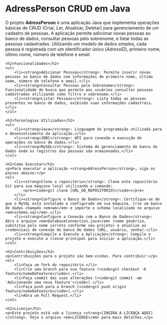 
<body>
    <h1>AdressPerson CRUD em Java</h1>
    <p>O projeto <strong>AdressPerson</strong> é uma aplicação Java que implementa operações básicas de CRUD (Criar, Ler, Atualizar, Deletar) para gerenciamento de um cadastro de pessoas. A aplicação permite adicionar novas pessoas ao banco de dados, consultar pessoas pelo sobrenome, e listar todas as pessoas cadastradas. Utilizando um modelo de dados simples, cada pessoa é registrada com um identificador único (<em>AdressID</em>), primeiro nome, último nome, número de telefone e email.</p>

    <h2>Funcionalidades</h2>
    <ul>
        <li><strong>Adicionar Pessoas</strong>: Permite inserir novas pessoas ao banco de dados com informações de primeiro nome, último nome, número de telefone e email.</li>
        <li><strong>Consultar Pessoas pelo Sobrenome</strong>: Funcionalidade de busca que permite aos usuários consultar pessoas cadastradas utilizando como filtro o sobrenome.</li>
        <li><strong>Listar Pessoas</strong>: Lista todas as pessoas presentes no banco de dados, exibindo suas informações cadastrais.</li>
    </ul>

    <h2>Tecnologias Utilizadas</h2>
    <ul>
        <li><strong>Java</strong>: Linguagem de programação utilizada para o desenvolvimento da aplicação.</li>
        <li><strong>JDBC</strong>: API para conexão e execução de operações no banco de dados.</li>
        <li><strong>MySQL</strong>: Sistema de gerenciamento de banco de dados onde os registros das pessoas são armazenados.</li>
    </ul>

    <h2>Como Executar</h2>
    <p>Para executar a aplicação <strong>AdressPerson</strong>, siga os passos abaixo:</p>
    <ol>
        <li><strong>Clone o repositório</strong>: Clone este repositório Git para sua máquina local utilizando o comando:
            <pre><code>git clone [URL_DO_REPOSITÓRIO]</code></pre>
        </li>
        <li><strong>Configure o Banco de Dados</strong>: Certifique-se de que o MySQL está instalado e configurado em sua máquina. Crie um banco de dados chamado <em>wm</em> e importe o schema localizado no arquivo <em>schema.sql</em>.</li>
        <li><strong>Configure a Conexão com o Banco de Dados</strong>: Abra o arquivo <em>DatabaseConnection.java</em> (nome genérico, substitua pelo nome correto conforme seu projeto) e atualize as credenciais de conexão do banco de dados (URL, usuário, senha).</li>
        <li><strong>Compile e Execute a Aplicação</strong>: Compile o projeto e execute a classe principal para iniciar a aplicação.</li>
    </ol>

    <h2>Contribuições</h2>
    <p>Contribuições para o projeto são bem-vindas. Para contribuir:</p>
    <ol>
        <li>Faça um fork do repositório.</li>
        <li>Crie uma branch para sua feature (<code>git checkout -b feature/nomeDaFeature</code>).</li>
        <li>Faça commit das suas alterações (<code>git commit -am 'Adicionando uma nova feature'</code>).</li>
        <li>Faça push para a branch (<code>git push origin feature/nomeDaFeature</code>).</li>
        <li>Abra um Pull Request.</li>
    </ol>

    <h2>Licença</h2>
    <p>Este projeto está sob a licença <strong>[INSIRA A LICENÇA AQUI]</strong>. Veja o arquivo <em>LICENSE</em> para mais detalhes.</p>
</body>
</html>
